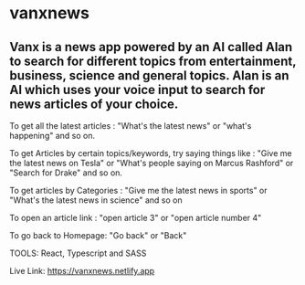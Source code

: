 # vanxnews

Vanx is a news app powered by an AI called Alan to search for different topics from entertainment, business, science and general topics.
Alan is an AI which uses your voice input to search for news articles of your choice.
-----------------
To get all the latest articles : "What's the latest news" or "what's happening" and so on.

To get Articles by certain topics/keywords, try saying things like : "Give me the latest news on Tesla" or "What's people saying on Marcus Rashford" or "Search for Drake" and so on.

To get articles by Categories : "Give me the latest news in sports" or "What's the latest news in science" and so on

To open an article link : "open article 3" or "open article number 4"

To go back to Homepage: "Go back" or "Back"

TOOLS: React, Typescript and SASS

Live Link: https://vanxnews.netlify.app
